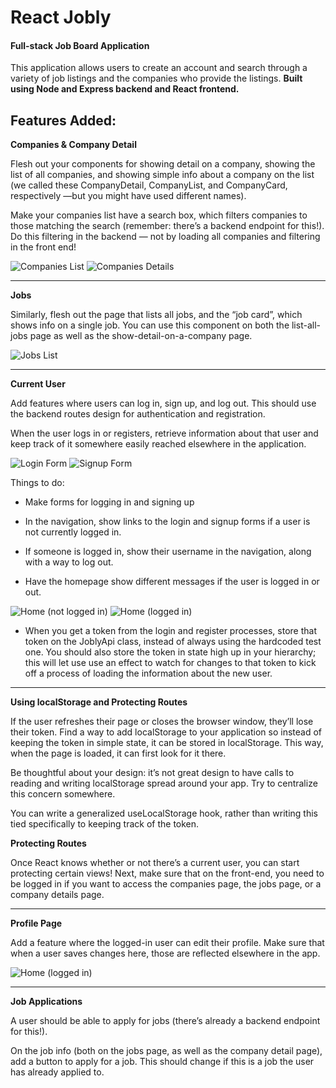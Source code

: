# React Jobly
#### **Full-stack Job Board Application**

This application allows users to create an account and search through a variety of job listings and the companies who provide the listings. **Built using Node and Express backend and React frontend.** 

## Features Added: 

**Companies & Company Detail**

Flesh out your components for showing detail on a company, showing the list of all companies, and showing simple info about a company on the list (we called these CompanyDetail, CompanyList, and CompanyCard, respectively —but you might have used different names).

Make your companies list have a search box, which filters companies to those matching the search (remember: there’s a backend endpoint for this!). Do this filtering in the backend — not by loading all companies and filtering in the front end!

<!-- [<img src="/react-jobly/frontend/public/images/companieslist.png" width="500"/>](/react-jobly/frontend/public/images/companieslist.png)
[<img src="/react-jobly/frontend/public/images/companydetails.png" width="500"/>](/react-jobly/frontend/public/images/companydetails.png)  -->

![Companies List](/react-jobly/frontend/public/images/companieslist.png)
![Companies Details](/react-jobly/frontend/public/images/companydetails.png)

<hr>

**Jobs**

Similarly, flesh out the page that lists all jobs, and the “job card”, which shows info on a single job. You can use this component on both the list-all-jobs page as well as the show-detail-on-a-company page.

<!-- [<img src="/react-jobly/frontend/public/images/jobslist.png" width="500"/>](/react-jobly/frontend/public/images/jobslist.png) -->

![Jobs List](/react-jobly/frontend/public/images/jobslist.png)


<hr>

**Current User**

Add features where users can log in, sign up, and log out. This should use the backend routes design for authentication and registration.

When the user logs in or registers, retrieve information about that user and keep track of it somewhere easily reached elsewhere in the application.

<!-- [<img src="/react-jobly/frontend/public/images/login.png" width="500"/>](/react-jobly/frontend/public/images/login.png)
[<img src="/react-jobly/frontend/public/images/signup.png" width="500"/>](/react-jobly/frontend/public/images/signup.png) -->

![Login Form](/react-jobly/frontend/public/images/login.png)
![Signup Form](/react-jobly/frontend/public/images/signup.png)


Things to do:

- Make forms for logging in and signing up

- In the navigation, show links to the login and signup forms if a user is not currently logged in.

- If someone is logged in, show their username in the navigation, along with a way to log out.

- Have the homepage show different messages if the user is logged in or out.

<!-- [<img src="/react-jobly/frontend/public/images/home_notlogged.png" width="500"/>](/react-jobly/frontend/public/images/home_notlogged.png)
[<img src="/react-jobly/frontend/public/images/home_logged.png" width="500"/>](/react-jobly/frontend/public/images/home_logged.png) -->

![Home (not logged in)](/react-jobly/frontend/public/images/home_notlogged.png)
![Home (logged in)](/react-jobly/frontend/public/images/home_logged.png)


- When you get a token from the login and register processes, store that token on the JoblyApi class, instead of always using the hardcoded test one. You should also store the token in state high up in your hierarchy; this will let use use an effect to watch for changes to that token to kick off a process of loading the information about the new user.

<hr>

**Using localStorage and Protecting Routes**

If the user refreshes their page or closes the browser window, they’ll lose their token. Find a way to add localStorage to your application so instead of keeping the token in simple state, it can be stored in localStorage. This way, when the page is loaded, it can first look for it there.

Be thoughtful about your design: it’s not great design to have calls to reading and writing localStorage spread around your app. Try to centralize this concern somewhere.

You can write a generalized useLocalStorage hook, rather than writing this tied specifically to keeping track of the token.

**Protecting Routes**

Once React knows whether or not there’s a current user, you can start protecting certain views! Next, make sure that on the front-end, you need to be logged in if you want to access the companies page, the jobs page, or a company details page.

<hr>


**Profile Page**

Add a feature where the logged-in user can edit their profile. Make sure that when a user saves changes here, those are reflected elsewhere in the app.

<!-- [<img src="/react-jobly/frontend/public/images/profile.png" width="500"/>](/react-jobly/frontend/public/images/profile.png) -->

![Home (logged in)](/react-jobly/frontend/public/images/profile.png)


<hr>

**Job Applications**

A user should be able to apply for jobs (there’s already a backend endpoint for this!).

On the job info (both on the jobs page, as well as the company detail page), add a button to apply for a job. This should change if this is a job the user has already applied to.
